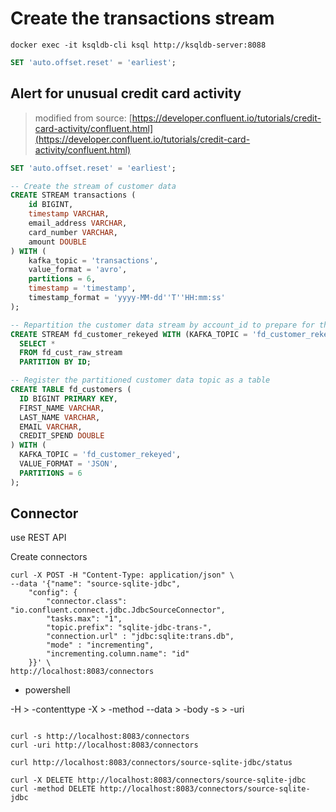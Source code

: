 # Create the transactions stream

```shell
docker exec -it ksqldb-cli ksql http://ksqldb-server:8088
```

```sql
SET 'auto.offset.reset' = 'earliest';
```


## Alert for unusual credit card activity 

> modified from source: [https://developer.confluent.io/tutorials/credit-card-activity/confluent.html](https://developer.confluent.io/tutorials/credit-card-activity/confluent.html)


```sql
SET 'auto.offset.reset' = 'earliest';

-- Create the stream of customer data
CREATE STREAM transactions (
    id BIGINT,
    timestamp VARCHAR,
    email_address VARCHAR,
    card_number VARCHAR,
    amount DOUBLE
) WITH (
    kafka_topic = 'transactions',
    value_format = 'avro',
    partitions = 6,
    timestamp = 'timestamp',
    timestamp_format = 'yyyy-MM-dd''T''HH:mm:ss'
);

-- Repartition the customer data stream by account_id to prepare for the join later
CREATE STREAM fd_customer_rekeyed WITH (KAFKA_TOPIC = 'fd_customer_rekeyed') AS
  SELECT *
  FROM fd_cust_raw_stream
  PARTITION BY ID;

-- Register the partitioned customer data topic as a table
CREATE TABLE fd_customers (
  ID BIGINT PRIMARY KEY,
  FIRST_NAME VARCHAR,
  LAST_NAME VARCHAR,
  EMAIL VARCHAR,
  CREDIT_SPEND DOUBLE
) WITH (
  KAFKA_TOPIC = 'fd_customer_rekeyed',
  VALUE_FORMAT = 'JSON',
  PARTITIONS = 6
);
```


## Connector

use REST API 

Create connectors

```shell
curl -X POST -H "Content-Type: application/json" \
--data '{"name": "source-sqlite-jdbc",
	"config": {
		"connector.class": "io.confluent.connect.jdbc.JdbcSourceConnector",
		"tasks.max": "1",
		"topic.prefix": "sqlite-jdbc-trans-",
		"connection.url" : "jdbc:sqlite:trans.db",
		"mode" : "incrementing",
		"incrementing.column.name": "id"
	}}' \
http://localhost:8083/connectors
```

* powershell

-H > -contenttype
-X > -method
--data > -body
-s > -uri


```

curl -s http://localhost:8083/connectors
curl -uri http://localhost:8083/connectors

curl http://localhost:8083/connectors/source-sqlite-jdbc/status

curl -X DELETE http://localhost:8083/connectors/source-sqlite-jdbc
curl -method DELETE http://localhost:8083/connectors/source-sqlite-jdbc

```